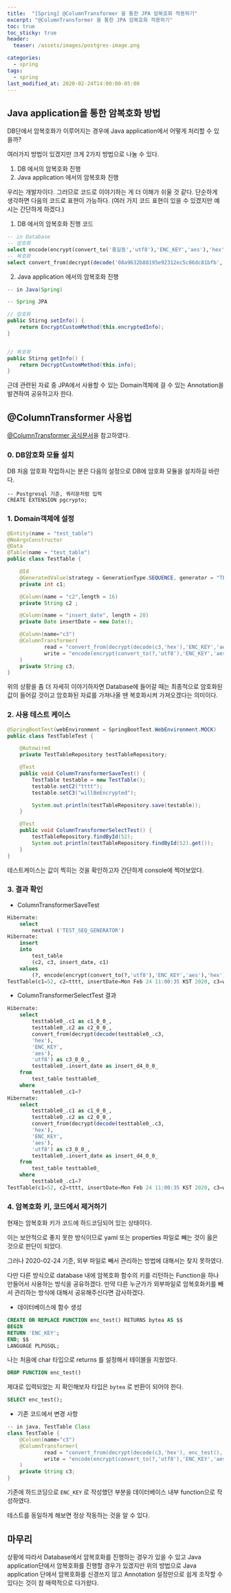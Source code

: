 ```yaml
---
title:  "[Spring] @ColumnTransformer 을 통한 JPA 암복호화 적용하기"
excerpt: "@ColumnTransformer 을 통한 JPA 암복호화 적용하기"
toc: true
toc_sticky: true
header:
  teaser: /assets/images/postgres-image.png

categories:
  - spring
tags:
  - spring  
last_modified_at: 2020-02-24T14:00:00-05:00
---
```


## Java application을 통한 암복호화 방법

DB단에서 암복호화가 이루어지는 경우에 Java application에서 어떻게 처리할 수 있을까?

여러가지 방법이 있겠지만 크게 2가지 방법으로 나눌 수 있다.

1. DB 에서의 암복호화 진행 
2. Java application 에서의 암복호화 진행

우리는 개발자이다. 그러므로 코드로 이야기하는 게 더 이해가 쉬울 것 같다. 단순하게 생각하면 다음의 코드로 표현이 가능하다. (여러 가지 코드 표현이 있을 수 있겠지만 예시는 간단하게 하겠다.)

1. DB 에서의 암복호화 진행 코드

```sql
-- in Database
-- 암호화
select encode(encrypt(convert_to('홍길동','utf8'),'ENC_KEY','aes'),'hex');
-- 복호화
select convert_from(decrypt(decode('08a9632b88195e92312ec5c86dc81bfb','hex'),'ENC_KEY','aes'),'utf8');
```

2. Java application 에서의 암복호화 진행

```java
-- in Java(Spring)

-- Spring JPA

// 암호화
public Stirng setInfo() {
    return EncryptCustomMethod(this.encryptedInfo);
}


// 복호화
public Stirng getInfo() {
    return DecryptCustomMethod(this.info);
}
```

근데 관련된 자료 중 JPA에서 사용할 수 있는 Domain객체에 걸 수 있는 Annotation을 발견하여 공유하고자 한다.



## @ColumnTransformer 사용법

[@ColumnTransformer 공식문서]( https://docs.jboss.org/hibernate/orm/5.3/javadocs/org/hibernate/annotations/ColumnTransformer.html )을 참고하였다.

### 0. DB암호화 모듈 설치

DB 처음 암호화 작업하시는 분은 다음의 설정으로 DB에 암호화 모듈을 설치하길 바란다.

```
-- Postgresql 기준, 쿼리문처럼 입력
CREATE EXTENSION pgcrypto;
```


### 1. Domain객체에 설정

```java
@Entity(name = "test_table")
@NoArgsConstructor
@Data
@Table(name = "test_table")
public class TestTable {

    @Id
    @GeneratedValue(strategy = GenerationType.SEQUENCE, generator = "TEST_SEQ_GENERATOR")
    private int c1;

    @Column(name = "c2",length = 16)
    private String c2 ;

    @Column(name = "insert_date", length = 20)
    private Date insertDate = new Date();

    @Column(name="c3")
    @ColumnTransformer(
            read = "convert_from(decrypt(decode(c3,'hex'),'ENC_KEY','aes'),'utf8')",
            write = "encode(encrypt(convert_to(?,'utf8'),'ENC_KEY','aes'),'hex')"
    )
    private String c3;
}
```

위의 상황을 좀 더 자세히 이야기하자면 Database에 들어갈 때는 최종적으로 암호화된 값이 들어갈 것이고 암호화된 자료를 가져나올 땐 복호화시켜 가져오겠다는 의미이다.

### 2. 사용 테스트 케이스 

```java
@SpringBootTest(webEnvironment = SpringBootTest.WebEnvironment.MOCK)
public class TestTableTest {

    @Autowired
    private TestTableRepository testTableRepository;

    @Test
    public void ColumnTransformerSaveTest() {
        TestTable testable = new TestTable();
        testable.setC2("tttt");
        testable.setC3("willBeEncrypted");

        System.out.println(testTableRepository.save(testable));
    }

    @Test
    public void ColumnTransformerSelectTest() {
        testTableRepository.findById(52);
        System.out.println(testTableRepository.findById(52).get());
    }
}
```

테스트케이스는 값이 찍히는 것을 확인하고자 간단하게 console에 찍어보았다. 

### 3. 결과 확인

- ColumnTransformerSaveTest

```sql
Hibernate: 
    select
        nextval ('TEST_SEQ_GENERATOR')
Hibernate: 
    insert 
    into
        test_table
        (c2, c3, insert_date, c1) 
    values
        (?, encode(encrypt(convert_to(?,'utf8'),'ENC_KEY','aes'),'hex'), ?, ?)
TestTable(c1=52, c2=tttt, insertDate=Mon Feb 24 11:00:35 KST 2020, c3=willBeEncrypted)
```

- ColumnTransformerSelectTest 결과 

```sql
Hibernate: 
    select
        testtable0_.c1 as c1_0_0_,
        testtable0_.c2 as c2_0_0_,
        convert_from(decrypt(decode(testtable0_.c3,
        'hex'),
        'ENC_KEY',
        'aes'),
        'utf8') as c3_0_0_,
        testtable0_.insert_date as insert_d4_0_0_ 
    from
        test_table testtable0_ 
    where
        testtable0_.c1=?
Hibernate: 
    select
        testtable0_.c1 as c1_0_0_,
        testtable0_.c2 as c2_0_0_,
        convert_from(decrypt(decode(testtable0_.c3,
        'hex'),
        'ENC_KEY',
        'aes'),
        'utf8') as c3_0_0_,
        testtable0_.insert_date as insert_d4_0_0_ 
    from
        test_table testtable0_ 
    where
        testtable0_.c1=?
TestTable(c1=52, c2=tttt, insertDate=Mon Feb 24 11:00:35 KST 2020, c3=willBeEncrypted)
```



### 4. 암복호화 키,  코드에서 제거하기 

현재는 암복호화 키가 코드에 하드코딩되어 있는 상태이다.

이는 보안적으로 좋지 못한 방식이므로 yaml 또는 properties 파일로 빼는 것이 옳은 것으로 판단이 되었다.

그러나 2020-02-24 기준, 외부 파일로 빼서 관리하는 방법에 대해서는 찾지 못하였다.

다만 다른 방식으로 database 내에 암복호화 함수의 키를 리턴하는 Function을 하나 만들어서 사용하는 방식을 공유하겠다. 만약 다른 누군가가 외부파일로 암복호화키를 빼서 관리하는 방식에 대해서 공유해주신다면 감사하겠다.

- 데이터베이스에 함수 생성 

```sql
CREATE OR REPLACE FUNCTION enc_test() RETURNS bytea AS $$
BEGIN
RETURN 'ENC_KEY';
END; $$
LANGUAGE PLPGSQL;
```

나는 처음에 char 타입으로 returns 를 설정해서 테이블을 지웠었다.

```sql
DROP FUNCTION enc_test()
```

제대로 입력되었는 지 확인해보자 타입은 `bytea` 로 반환이 되어야 한다.

```sql
SELECT enc_test();
```



- 기존 코드에서 변경 사항 

```java
-- in java, TestTable Class
class TestTable {
    @Column(name="c3")
    @ColumnTransformer(
            read = "convert_from(decrypt(decode(c3,'hex'), enc_test(),'aes'),'utf8')",
            write = "encode(encrypt(convert_to(?,'utf8'),'ENC_KEY','aes'),'hex')"
    )
    private String c3;
}
```

기존에 하드코딩으로 `ENC_KEY` 로 작성했던 부분을 데이터베이스 내부 function으로 작성하였다.

테스트를 동일하게 해보면 정상 작동하는 것을 알 수 있다.



## 마무리 

상황에 따라서 Database에서 암복호화를 진행하는 경우가 있을 수 있고 Java application단에서 암복호화를 진행할 경우가 있겠지만  위의 방법으로 Java application 단에서 암복호화를 신경쓰지 않고 Annotation 설정만으로 쉽게 조작할 수 있다는 것이 참 매력적으로 다가왔다. 